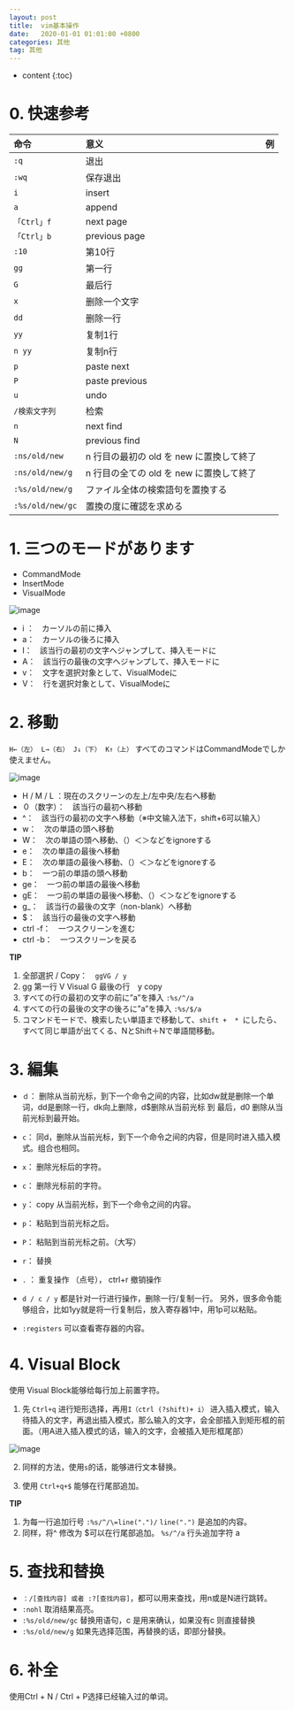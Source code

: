 ```yaml
---
layout: post
title:  vim基本操作
date:   2020-01-01 01:01:00 +0800
categories: 其他
tag: 其他
---
```

* content
{:toc}

# 0. 快速参考

|命令           |意义           |例     |
|:--            |:--            |:--:   |
|`:q`           |退出           |       |
|`:wq`          |保存退出       |       |
|`i`            |insert         |       |
|`a`            |append         |       |
|`「Ctrl」f `   |next page      |       |
|`「Ctrl」b`    |previous page  |       |
|`:10`          |第10行         |       |
|`gg`           |第一行         |       |
|`G`            |最后行         |       |
|`x`            |删除一个文字   |       |
|`dd`           |删除一行       |       |
|`yy`           |复制1行        |       |
|`n yy`         |复制n行        |       |
|`p`            |paste next     |       |
|`P`            |paste previous |       |
|`u`            |undo           |       |
|`/検索文字列`  |检索           |       |
|`n`            |next find      |       |
|`N`            |previous find  |       |
|`:ns/old/new`  |n 行目の最初の old を new に置換して終了       |       |
|`:ns/old/new/g`|n 行目の全ての old を new に置換して終了       |       |
|`:%s/old/new/g`|ファイル全体の検索語句を置換する               |       |
|`:%s/old/new/gc`|置換の度に確認を求める                        |       |


# 1. 三つのモードがあります
- CommandMode
- InsertMode
- VisualMode

![image](https://qiita-image-store.s3.amazonaws.com/0/177240/4d8d40a8-ad17-da61-fb4c-0666ac81007b.png)

- i ：　カーソルの前に挿入
- a：　カーソルの後ろに挿入
- I：　該当行の最初の文字へジャンプして、挿入モードに
- A：　該当行の最後の文字へジャンプして、挿入モードに
- v：　文字を選択対象として、VisualModeに
- V：　行を選択対象として、VisualModeに

# 2.  移動
`H←（左）`　`L→（右）`　`J↓（下）`　`K↑（上）` すべてのコマンドはCommandModeでしか使えません。

![image](https://qiita-image-store.s3.amazonaws.com/0/177240/f2af5f69-46fe-8fe2-e370-24f14ef5dd95.png)

- H / M / L ：現在のスクリーンの左上/左中央/左右へ移動		
- ０（数字）：　該当行の最初へ移動
- ^：　該当行の最初の文字へ移動（※中文输入法下，shift+6可以输入）
- w：　次の単語の頭へ移動
- W：　次の単語の頭へ移動、（）＜＞などをignoreする
- e：　次の単語の最後へ移動
- E：　次の単語の最後へ移動、（）＜＞などをignoreする
- b：　一つ前の単語の頭へ移動
- ge：　一つ前の単語の最後へ移動
- gE：　一つ前の単語の最後へ移動、（）＜＞などをignoreする
- g_：　該当行の最後の文字（non-blank）へ移動
- $：　該当行の最後の文字へ移動
- ctrl -f：　一つスクリーンを進む
- ctrl -b：　一つスクリーンを戻る

**TIP**
1. 全部選択 / Copy：　`ggVG / y`
2. gg 第一行 V Visual G 最後の行　y copy
3. すべての行の最初の文字の前に”a”を挿入 `:%s/^/a`
4. すべての行の最後の文字の後ろに”a”を挿入 `:%s/$/a`
5. コマンドモードで、検索したい単語まで移動して、`shift + 	* `にしたら、すべて同じ単語が出てくる、NとShift＋Nで単語間移動。

# 3. 編集

- `ｄ`： 	删除从当前光标，到下一个命令之间的内容，比如dw就是删除一个单词，dd是删除一行，dk向上删除，d$删除从当前光标 到 最后，d0 删除从当前光标到最开始。
- `c`：	 同d，删除从当前光标，到下一个命令之间的内容，但是同时进入插入模式。组合也相同。
- `x`： 	删除光标后的字符。
- `c`： 	删除光标前的字符。
　
- `y`： copy 从当前光标，到下一个命令之间的内容。
- `p`： 粘贴到当前光标之后。
- `P`： 粘贴到当前光标之前。（大写）

- `r`： 替换
- `.` ： 重复操作 （点号）， 	ctrl+r 撤销操作

- `d / c / y` 都是针对一行进行操作，删除一行/复制一行。
另外，很多命令能够组合，比如1yy就是将一行复制后，放入寄存器1中，用1p可以粘贴。
- `:registers` 可以查看寄存器的内容。

# 4. Visual Block
使用 Visual Block能够给每行加上前置字符。

1. 先 `Ctrl+q` 进行矩形选择，再用`I（ctrl (?shift)+ i）` 进入插入模式，输入待插入的文字，再退出插入模式，那么输入的文字，会全部插入到矩形框的前面。（用A进入插入模式的话，输入的文字，会被插入矩形框尾部）

![image](https://qiita-image-store.s3.amazonaws.com/0/177240/87732d97-2a6d-bc14-daa4-062521a56343.png)

2. 同样的方法，使用`s`的话，能够进行文本替换。

3. 使用 `Ctrl+q+$` 能够在行尾部追加。

**TIP**
1. 为每一行追加行号 `:%s/^/\=line(".")/`  	`line(".")` 是追加的内容。
2. 同样，将^ 修改为 $可以在行尾部追加。 `%s/^/a` 行头追加字符 a

# 5. 查找和替换

- `：/[查找内容] 或者 :?[查找内容]`，都可以用来查找，用n或是N进行跳转。
- `:nohl` 	取消结果高亮。
- `:%s/old/new/gc`   	替换用语句，c 是用来确认，如果没有c 则直接替换
- `:%s/old/new/g`   	如果先选择范围，再替换的话，即部分替换。

# 6. 补全

使用Ctrl + N / Ctrl + P选择已经输入过的单词。

